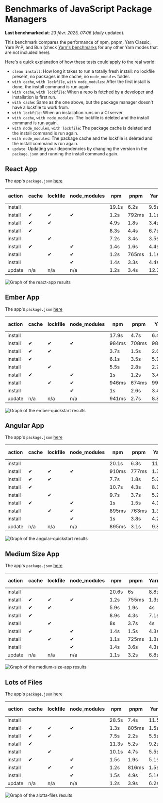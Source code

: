 # Benchmarks of JavaScript Package Managers

**Last benchmarked at**: _23 févr. 2025, 07:06_ (_daily_ updated).

This benchmark compares the performance of npm, pnpm, Yarn Classic, Yarn PnP, and Bun (check [Yarn's benchmarks](https://yarnpkg.com/benchmarks) for any other Yarn modes that are not included here).

Here's a quick explanation of how these tests could apply to the real world:

- `clean install`: How long it takes to run a totally fresh install: no lockfile present, no packages in the cache, no `node_modules` folder.
- `with cache`, `with lockfile`, `with node_modules`: After the first install is done, the install command is run again.
- `with cache`, `with lockfile`: When a repo is fetched by a developer and installation is first run.
- `with cache`: Same as the one above, but the package manager doesn't have a lockfile to work from.
- `with lockfile`: When an installation runs on a CI server.
- `with cache`, `with node_modules`: The lockfile is deleted and the install command is run again.
- `with node_modules`, `with lockfile`: The package cache is deleted and the install command is run again.
- `with node_modules`: The package cache and the lockfile is deleted and the install command is run again.
- `update`: Updating your dependencies by changing the version in the `package.json` and running the install command again.

## React App

The app's `package.json` [here](./fixtures/react-app/package.json)

| action  | cache | lockfile | node_modules| npm | pnpm | Yarn | Yarn PnP | Bun |
| ---     | ---   | ---      | ---         | --- | ---  | ---  | ---      | --- |
| install |       |          |             | 19.1s | 6.2s | 9.5s | 4.4s | 1.7s |
| install | ✔     | ✔        | ✔           | 1.2s | 792ms | 1.1s | n/a | 38ms |
| install | ✔     | ✔        |             | 4.9s | 1.8s | 3.4s | 962ms | 450ms |
| install | ✔     |          |             | 8.3s | 4.4s | 6.7s | 4.1s | 434ms |
| install |       | ✔        |             | 7.2s | 3.4s | 3.5s | 957ms | 423ms |
| install | ✔     |          | ✔           | 1.4s | 1.6s | 4.4s | n/a | 35ms |
| install |       | ✔        | ✔           | 1.2s | 765ms | 1.1s | n/a | 32ms |
| install |       |          | ✔           | 1.4s | 3.3s | 4.4s | n/a | 32ms |
| update  | n/a | n/a | n/a | 1.2s | 3.4s | 12.7s | 6.2s | 36ms |

<img alt="Graph of the react-app results" src="results/img/react-app.svg" />

## Ember App

The app's `package.json` [here](./fixtures/ember-quickstart/package.json)

| action  | cache | lockfile | node_modules| npm | pnpm | Yarn | Yarn PnP | Bun |
| ---     | ---   | ---      | ---         | --- | ---  | ---  | ---      | --- |
| install |       |          |             | 17.9s | 4.7s | 6.4s | 3.6s | 1.5s |
| install | ✔     | ✔        | ✔           | 984ms | 708ms | 989ms | n/a | 31ms |
| install | ✔     | ✔        |             | 3.7s | 1.5s | 2.6s | 848ms | 355ms |
| install | ✔     |          |             | 6.1s | 3.5s | 5.1s | 3.2s | 358ms |
| install |       | ✔        |             | 5.5s | 2.8s | 2.7s | 854ms | 335ms |
| install | ✔     |          | ✔           | 1s | 1.2s | 3.4s | n/a | 30ms |
| install |       | ✔        | ✔           | 946ms | 674ms | 993ms | n/a | 27ms |
| install |       |          | ✔           | 1s | 2.6s | 3.4s | n/a | 27ms |
| update  | n/a | n/a | n/a | 941ms | 2.7s | 8.8s | 4.5s | 30ms |

<img alt="Graph of the ember-quickstart results" src="results/img/ember-quickstart.svg" />

## Angular App

The app's `package.json` [here](./fixtures/angular-quickstart/package.json)

| action  | cache | lockfile | node_modules| npm | pnpm | Yarn | Yarn PnP | Bun |
| ---     | ---   | ---      | ---         | --- | ---  | ---  | ---      | --- |
| install |       |          |             | 20.1s | 6.3s | 11.8s | 4.5s | 1.9s |
| install | ✔     | ✔        | ✔           | 910ms | 777ms | 1.3s | n/a | 31ms |
| install | ✔     | ✔        |             | 7.7s | 1.8s | 5.2s | 1.2s | 898ms |
| install | ✔     |          |             | 10.7s | 4.3s | 8.1s | 4s | 855ms |
| install |       | ✔        |             | 9.7s | 3.7s | 5.2s | 1.1s | 858ms |
| install | ✔     |          | ✔           | 1s | 1.5s | 4.1s | n/a | 31ms |
| install |       | ✔        | ✔           | 895ms | 763ms | 1.3s | n/a | 28ms |
| install |       |          | ✔           | 1s | 3.8s | 4.2s | n/a | 28ms |
| update  | n/a | n/a | n/a | 895ms | 3.1s | 9.8s | 4.2s | 34ms |

<img alt="Graph of the angular-quickstart results" src="results/img/angular-quickstart.svg" />

## Medium Size App

The app's `package.json` [here](./fixtures/medium-size-app/package.json)

| action  | cache | lockfile | node_modules| npm | pnpm | Yarn | Yarn PnP | Bun |
| ---     | ---   | ---      | ---         | --- | ---  | ---  | ---      | --- |
| install |       |          |             | 20.6s | 6s | 8.8s | 4.5s | 1.7s |
| install | ✔     | ✔        | ✔           | 1.2s | 755ms | 1.3s | n/a | 33ms |
| install | ✔     | ✔        |             | 5.9s | 1.9s | 4s | 1.1s | 518ms |
| install | ✔     |          |             | 8.9s | 4.3s | 7.1s | 4.1s | 486ms |
| install |       | ✔        |             | 8s | 3.7s | 4s | 1.1s | 474ms |
| install | ✔     |          | ✔           | 1.4s | 1.5s | 4.3s | n/a | 34ms |
| install |       | ✔        | ✔           | 1.1s | 725ms | 1.3s | n/a | 30ms |
| install |       |          | ✔           | 1.4s | 3.6s | 4.3s | n/a | 30ms |
| update  | n/a | n/a | n/a | 1.1s | 3.2s | 6.8s | 4.1s | 42ms |

<img alt="Graph of the medium-size-app results" src="results/img/medium-size-app.svg" />

## Lots of Files

The app's `package.json` [here](./fixtures/alotta-files/package.json)

| action  | cache | lockfile | node_modules| npm | pnpm | Yarn | Yarn PnP | Bun |
| ---     | ---   | ---      | ---         | --- | ---  | ---  | ---      | --- |
| install |       |          |             | 28.5s | 7.4s | 11.5s | 5.5s | 2.2s |
| install | ✔     | ✔        | ✔           | 1.3s | 805ms | 1.5s | n/a | 42ms |
| install | ✔     | ✔        |             | 7.5s | 2.2s | 5.5s | 1.3s | 738ms |
| install | ✔     |          |             | 11.3s | 5.2s | 9.2s | 4.9s | 717ms |
| install |       | ✔        |             | 10.1s | 4.7s | 5.5s | 1.3s | 720ms |
| install | ✔     |          | ✔           | 1.5s | 1.9s | 5.1s | n/a | 41ms |
| install |       | ✔        | ✔           | 1.2s | 816ms | 1.5s | n/a | 38ms |
| install |       |          | ✔           | 1.5s | 4.9s | 5.1s | n/a | 38ms |
| update  | n/a | n/a | n/a | 1.2s | 3.9s | 6.2s | 4.9s | 112ms |

<img alt="Graph of the alotta-files results" src="results/img/alotta-files.svg" />